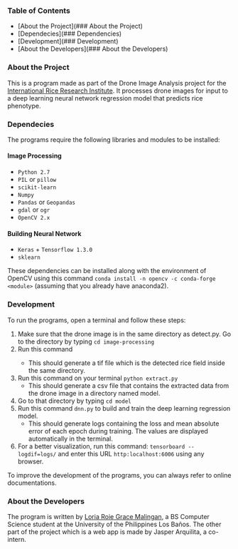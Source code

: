 ### Table of Contents

- [About the Project](### About the Project)
- [Dependecies](### Dependencies)
- [Development](### Development)
- [About the Developers](### About the Developers)

### About the Project

This is a program made as part of the Drone Image Analysis project for the [International Rice Research Institute](http://irri.org/). It processes drone images for input to a deep learning neural network regression model that predicts rice phenotype.

### Dependecies

The programs require the following libraries and modules to be installed:

#### Image Processing

- `Python 2.7`
- `PIL` or `pillow`
- `scikit-learn`
- `Numpy`
- `Pandas` or `Geopandas`
- `gdal` or `ogr`
- `OpenCV 2.x`

#### Building Neural Network

- `Keras` + `Tensorflow 1.3.0`
- `sklearn`

These dependencies can be installed along with the environment of OpenCV using this command `conda install -n opencv -c conda-forge <module>` (assuming that you already have anaconda2).

### Development

To run the programs, open a terminal and follow these steps:

1.  Make sure that the drone image is in the same directory as detect.py. Go to the directory by typing `cd image-processing`
2.  Run this command <python detect.py>
    - This should generate a tif file which is the detected rice field inside the same directory.
3.  Run this command on your terminal `python extract.py`
    - This should generate a csv file that contains the extracted data from the drone image in a directory named model.
4.  Go to that directory by typing `cd model`
5.  Run this command `dnn.py` to build and train the deep learning regression model.
    - This should generate logs containing the loss and mean absolute error of each epoch during training. The values are displayed automatically in the terminal.
6.  For a better visualization, run this command: `tensorboard --logdif=logs/` and enter this URL `http:localhost:6006` using any browser.

To improve the development of the programs, you can always refer to online documentations.

### About the Developers

The program is written by [Loria Roie Grace Malingan](https://github.com/malinganloria), a BS Computer Science student at the University of the Philippines Los Baños. The other part of the project which is a web app is made by Jasper Arquilita, a co-intern.
